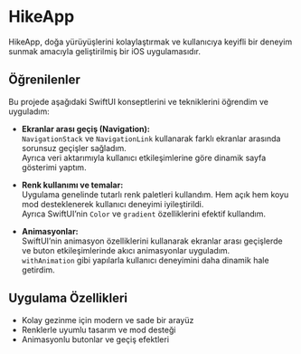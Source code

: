 # HikeApp

HikeApp, doğa yürüyüşlerini kolaylaştırmak ve kullanıcıya keyifli bir deneyim sunmak amacıyla geliştirilmiş bir iOS uygulamasıdır.

## Öğrenilenler

Bu projede aşağıdaki SwiftUI konseptlerini ve tekniklerini öğrendim ve uyguladım:

- **Ekranlar arası geçiş (Navigation):**  
  `NavigationStack` ve `NavigationLink` kullanarak farklı ekranlar arasında sorunsuz geçişler sağladım.  
  Ayrıca veri aktarımıyla kullanıcı etkileşimlerine göre dinamik sayfa gösterimi yaptım.

- **Renk kullanımı ve temalar:**  
  Uygulama genelinde tutarlı renk paletleri kullandım. Hem açık hem koyu mod desteklenerek kullanıcı deneyimi iyileştirildi.  
  Ayrıca SwiftUI’nin `Color` ve `gradient` özelliklerini efektif kullandım.

- **Animasyonlar:**  
  SwiftUI’nin animasyon özelliklerini kullanarak ekranlar arası geçişlerde ve buton etkileşimlerinde akıcı animasyonlar uyguladım.  
  `withAnimation` gibi yapılarla kullanıcı deneyimini daha dinamik hale getirdim.

## Uygulama Özellikleri

- Kolay gezinme için modern ve sade bir arayüz  
- Renklerle uyumlu tasarım ve mod desteği  
- Animasyonlu butonlar ve geçiş efektleri
